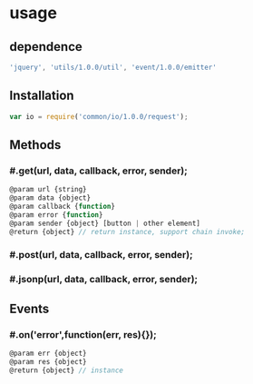 usage
============

## dependence
``` js
'jquery', 'utils/1.0.0/util', 'event/1.0.0/emitter' 
```
## Installation
``` js
var io = require('common/io/1.0.0/request');
```

## Methods
### \#.get(url, data, callback, error, sender);

``` js
@param url {string}	
@param data {object}
@param callback {function}
@param error {function}
@param sender {object} [button | other element]
@return {object} // return instance, support chain invoke;
```

### \#.post(url, data, callback, error, sender);
### \#.jsonp(url, data, callback, error, sender);

## Events
### \#.on('error',function(err, res){});

``` js
@param err {object} 	
@param res {object}
@return {object} // instance
```
